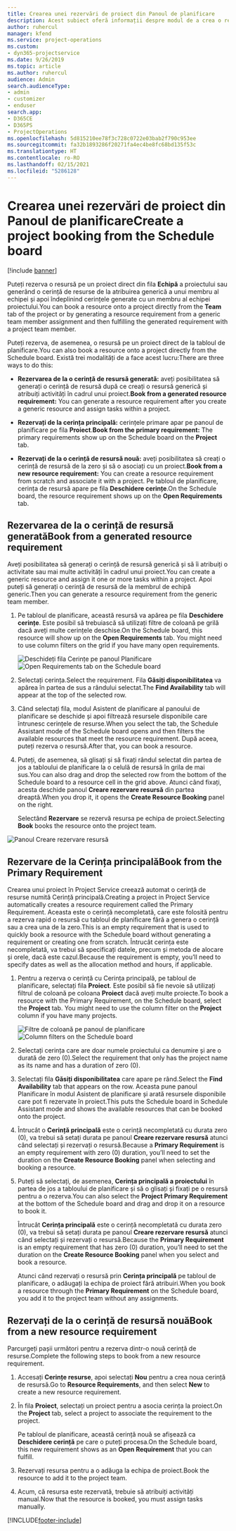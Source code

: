 ```yaml
---
title: Crearea unei rezervări de proiect din Panoul de planificare
description: Acest subiect oferă informații despre modul de a crea o rezervare de proiect de la tabloul de planificare.
author: ruhercul
manager: kfend
ms.service: project-operations
ms.custom:
- dyn365-projectservice
ms.date: 9/26/2019
ms.topic: article
ms.author: ruhercul
audience: Admin
search.audienceType:
- admin
- customizer
- enduser
search.app:
- D365CE
- D365PS
- ProjectOperations
ms.openlocfilehash: 5d815210ee78f3c728c0722e03bab2f790c953ee
ms.sourcegitcommit: fa32b1893286f20271fa4ec4be8fc68bd135f53c
ms.translationtype: HT
ms.contentlocale: ro-RO
ms.lasthandoff: 02/15/2021
ms.locfileid: "5286128"
---
```

# <a name="create-a-project-booking-from-the-schedule-board"></a><span data-ttu-id="e1546-103">Crearea unei rezervări de proiect din Panoul de planificare</span><span class="sxs-lookup"><span data-stu-id="e1546-103">Create a project booking from the Schedule board</span></span>

[!include [banner](../includes/psa-now-project-operations.md)]

<span data-ttu-id="e1546-104">Puteți rezerva o resursă pe un proiect direct din fila **Echipă** a proiectului sau generând o cerință de resurse de la atribuirea generică a unui membru al echipei și apoi îndeplinind cerințele generate cu un membru al echipei proiectului.</span><span class="sxs-lookup"><span data-stu-id="e1546-104">You can book a resource onto a project directly from the **Team** tab of the project or by generating a resource requirement from a generic team member assignment and then fulfilling the generated requirement with a project team member.</span></span>

<span data-ttu-id="e1546-105">Puteți rezerva, de asemenea, o resursă pe un proiect direct de la tabloul de planificare.</span><span class="sxs-lookup"><span data-stu-id="e1546-105">You can also book a resource onto a project directly from the Schedule board.</span></span> <span data-ttu-id="e1546-106">Există trei modalități de a face acest lucru:</span><span class="sxs-lookup"><span data-stu-id="e1546-106">There are three ways to do this:</span></span>

- <span data-ttu-id="e1546-107">**Rezervarea de la o cerință de resursă generată:** aveți posibilitatea să generați o cerință de resursă după ce creați o resursă generică și atribuiți activități în cadrul unui proiect.</span><span class="sxs-lookup"><span data-stu-id="e1546-107">**Book from a generated resource requirement:** You can generate a resource requirement after you create a generic resource and assign tasks within a project.</span></span>

- <span data-ttu-id="e1546-108">**Rezervați de la cerința principală:** cerințele primare apar pe panoul de planificare pe fila **Proiect**.</span><span class="sxs-lookup"><span data-stu-id="e1546-108">**Book from the primary requirement:** The primary requirements show up on the Schedule board on the **Project** tab.</span></span> 

- <span data-ttu-id="e1546-109">**Rezervați de la o cerință de resursă nouă:** aveți posibilitatea să creați o cerință de resursă de la zero și să o asociați cu un proiect.</span><span class="sxs-lookup"><span data-stu-id="e1546-109">**Book from a new resource requirement:** You can create a resource requirement from scratch and associate it with a project.</span></span> <span data-ttu-id="e1546-110">Pe tabloul de planificare, cerința de resursă apare pe fila **Deschidere cerințe**.</span><span class="sxs-lookup"><span data-stu-id="e1546-110">On the Schedule board, the resource requirement shows up on the **Open Requirements** tab.</span></span>

## <a name="book-from-a-generated-resource-requirement"></a><span data-ttu-id="e1546-111">Rezervarea de la o cerință de resursă generată</span><span class="sxs-lookup"><span data-stu-id="e1546-111">Book from a generated resource requirement</span></span>

<span data-ttu-id="e1546-112">Aveți posibilitatea să generați o cerință de resursă generică și să îi atribuiți o activitate sau mai multe activități în cadrul unui proiect.</span><span class="sxs-lookup"><span data-stu-id="e1546-112">You can create a generic resource and assign it one or more tasks within a project.</span></span> <span data-ttu-id="e1546-113">Apoi puteți să generați o cerință de resursă de la membrul de echipă generic.</span><span class="sxs-lookup"><span data-stu-id="e1546-113">Then you can generate a resource requirement from the generic team member.</span></span> 

1.  <span data-ttu-id="e1546-114">Pe tabloul de planificare, această resursă va apărea pe fila **Deschidere cerințe**. Este posibil să trebuiască să utilizați filtre de coloană pe grilă dacă aveți multe cerințele deschise.</span><span class="sxs-lookup"><span data-stu-id="e1546-114">On the Schedule board, this resource will show up on the **Open Requirements** tab. You might need to use column filters on the grid if you have many open requirements.</span></span> 

    <span data-ttu-id="e1546-115">![Deschideți fila Cerințe pe panoul Planificare](media/FAQ-Project-Booking-Schedule-Board-1.png "Captură de ecran tablou rezervări și atribuiri")</span><span class="sxs-lookup"><span data-stu-id="e1546-115">![Open Requirements tab on the Schedule board](media/FAQ-Project-Booking-Schedule-Board-1.png "Screenshot of bookings and assignments table")</span></span>

2. <span data-ttu-id="e1546-116">Selectați cerința.</span><span class="sxs-lookup"><span data-stu-id="e1546-116">Select the requirement.</span></span> <span data-ttu-id="e1546-117">Fila **Găsiți disponibilitatea** va apărea în partea de sus a rândului selectat.</span><span class="sxs-lookup"><span data-stu-id="e1546-117">The **Find Availability** tab will appear at the top of the selected row.</span></span>
 
3. <span data-ttu-id="e1546-118">Când selectați fila, modul Asistent de planificare al panoului de planificare se deschide și apoi filtrează resursele disponibile care întrunesc cerințele de resurse.</span><span class="sxs-lookup"><span data-stu-id="e1546-118">When you select the tab, the Schedule Assistant mode of the Schedule board opens and then filters the available resources that meet the resource requirement.</span></span> <span data-ttu-id="e1546-119">După aceea, puteți rezerva o resursă.</span><span class="sxs-lookup"><span data-stu-id="e1546-119">After that, you can book a resource.</span></span>

4. <span data-ttu-id="e1546-120">Puteți, de asemenea, să glisați și să fixați rândul selectat din partea de jos a tabloului de planificare la o celulă de resursă în grila de mai sus.</span><span class="sxs-lookup"><span data-stu-id="e1546-120">You can also drag and drop the selected row from the bottom of the Schedule board to a resource cell in the grid above.</span></span> <span data-ttu-id="e1546-121">Atunci când fixați, acesta deschide panoul **Creare rezervare resursă** din partea dreaptă.</span><span class="sxs-lookup"><span data-stu-id="e1546-121">When you drop it, it opens the **Create Resource Booking** panel on the right.</span></span>

    <span data-ttu-id="e1546-122">Selectând **Rezervare** se rezervă resursa pe echipa de proiect.</span><span class="sxs-lookup"><span data-stu-id="e1546-122">Selecting **Book** books the resource onto the project team.</span></span>

![Panoul Creare rezervare resursă](media/FAQ-Project-Booking-Schedule-Board-6.png "")
 

## <a name="book-from-the-primary-requirement"></a><span data-ttu-id="e1546-124">Rezervare de la Cerința principală</span><span class="sxs-lookup"><span data-stu-id="e1546-124">Book from the Primary Requirement</span></span>

<span data-ttu-id="e1546-125">Crearea unui proiect în Project Service creează automat o cerință de resurse numită Cerință principală.</span><span class="sxs-lookup"><span data-stu-id="e1546-125">Creating a project in Project Service automatically creates a resource requirement called the Primary Requirement.</span></span> <span data-ttu-id="e1546-126">Aceasta este o cerință necompletată, care este folosită pentru a rezerva rapid o resursă cu tabloul de planificare fără a genera o cerință sau a crea una de la zero.</span><span class="sxs-lookup"><span data-stu-id="e1546-126">This is an empty requirement that is used to quickly book a resource with the Schedule board without generating a requirement or creating one from scratch.</span></span> <span data-ttu-id="e1546-127">Întrucât cerința este necompletată, va trebui să specificați datele, precum și metoda de alocare și orele, dacă este cazul.</span><span class="sxs-lookup"><span data-stu-id="e1546-127">Because the requirement is empty, you’ll need to specify dates as well as the allocation method and hours, if applicable.</span></span> 

1. <span data-ttu-id="e1546-128">Pentru a rezerva o cerință cu Cerința principală, pe tabloul de planificare, selectați fila **Proiect**. Este posibil să fie nevoie să utilizați filtrul de coloană pe coloana **Proiect** dacă aveți multe proiecte.</span><span class="sxs-lookup"><span data-stu-id="e1546-128">To book a resource with the Primary Requirement, on the Schedule board, select the **Project** tab. You might need to use the column filter on the **Project** column if you have many projects.</span></span>

   <span data-ttu-id="e1546-129">![Filtre de coloană pe panoul de planificare](media/FAQ-Project-Booking-Schedule-Board-2.png "Captură de ecran tablou rezervări și atribuiri")</span><span class="sxs-lookup"><span data-stu-id="e1546-129">![Column filters on the Schedule board](media/FAQ-Project-Booking-Schedule-Board-2.png "Screenshot of bookings and assignments table")</span></span>

2. <span data-ttu-id="e1546-130">Selectați cerința care are doar numele proiectului ca denumire și are o durată de zero (0).</span><span class="sxs-lookup"><span data-stu-id="e1546-130">Select the requirement that only has the project name as its name and has a duration of zero (0).</span></span>

3. <span data-ttu-id="e1546-131">Selectați fila **Găsiți disponibilitatea** care apare pe rând.</span><span class="sxs-lookup"><span data-stu-id="e1546-131">Select the **Find Availability** tab that appears on the row.</span></span> <span data-ttu-id="e1546-132">Aceasta pune panoul Planificare în modul Asistent de planificare și arată resursele disponibile care pot fi rezervate în proiect.</span><span class="sxs-lookup"><span data-stu-id="e1546-132">This puts the Schedule board in Schedule Assistant mode and shows the available resources that can be booked onto the project.</span></span>

4. <span data-ttu-id="e1546-133">Întrucât o **Cerință principală** este o cerință necompletată cu durata zero (0), va trebui să setați durata pe panoul **Creare rezervare resursă** atunci când selectați și rezervați o resursă.</span><span class="sxs-lookup"><span data-stu-id="e1546-133">Because a **Primary Requirement** is an empty requirement with zero (0) duration, you’ll need to set the duration on the **Create Resource Booking** panel when selecting and booking a resource.</span></span>

5. <span data-ttu-id="e1546-134">Puteți să selectați, de asemenea, **Cerința principală a proiectului** în partea de jos a tabloului de planificare și să o glisați și fixați pe o resursă pentru a o rezerva.</span><span class="sxs-lookup"><span data-stu-id="e1546-134">You can also select the **Project Primary Requirement** at the bottom of the Schedule board and drag and drop it on a resource to book it.</span></span>
 
    <span data-ttu-id="e1546-135">Întrucât **Cerința principală** este o cerință necompletată cu durata zero (0), va trebui să setați durata pe panoul **Creare rezervare resursă** atunci când selectați și rezervați o resursă.</span><span class="sxs-lookup"><span data-stu-id="e1546-135">Because the **Primary Requirement** is an empty requirement that has zero (0) duration, you’ll need to set the duration on the **Create Resource Booking** panel when you select and book a resource.</span></span>
 
    <span data-ttu-id="e1546-136">Atunci când rezervați o resursă prin **Cerința principală** pe tabloul de planificare, o adăugați la echipa de proiect fără atribuiri.</span><span class="sxs-lookup"><span data-stu-id="e1546-136">When you book a resource through the **Primary Requirement** on the Schedule board, you add it to the project team without any assignments.</span></span>
 
## <a name="book-from-a-new-resource-requirement"></a><span data-ttu-id="e1546-137">Rezervați de la o cerință de resursă nouă</span><span class="sxs-lookup"><span data-stu-id="e1546-137">Book from a new resource requirement</span></span>
<span data-ttu-id="e1546-138">Parcurgeți pașii următori pentru a rezerva dintr-o nouă cerință de resurse.</span><span class="sxs-lookup"><span data-stu-id="e1546-138">Complete the following steps to book from a new resource requirement.</span></span> 

1. <span data-ttu-id="e1546-139">Accesați **Cerințe resurse**, apoi selectați **Nou** pentru a crea noua cerință de resursă.</span><span class="sxs-lookup"><span data-stu-id="e1546-139">Go to **Resource Requirements**, and then select **New** to create a new resource requirement.</span></span>

2. <span data-ttu-id="e1546-140">În fila **Proiect**, selectați un proiect pentru a asocia cerința la proiect.</span><span class="sxs-lookup"><span data-stu-id="e1546-140">On the **Project** tab, select a project to associate the requirement to the project.</span></span>
 
    <span data-ttu-id="e1546-141">Pe tabloul de planificare, această cerință nouă se afișează ca **Deschidere cerință** pe care o puteți procesa.</span><span class="sxs-lookup"><span data-stu-id="e1546-141">On the Schedule board, this new requirement shows as an **Open Requirement** that you can fulfill.</span></span>

3. <span data-ttu-id="e1546-142">Rezervați resursa pentru a o adăuga la echipa de proiect.</span><span class="sxs-lookup"><span data-stu-id="e1546-142">Book the resource to add it to the project team.</span></span>

4. <span data-ttu-id="e1546-143">Acum, că resursa este rezervată, trebuie să atribuiți activități manual.</span><span class="sxs-lookup"><span data-stu-id="e1546-143">Now that the resource is booked, you must assign tasks manually.</span></span>



[!INCLUDE[footer-include](../includes/footer-banner.md)]